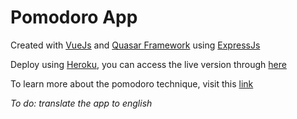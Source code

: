 # Pomodoro App

Created with [VueJs](https://github.com/vuejs) and [Quasar Framework](https://github.com/quasarframework/quasar) using [ExpressJs](https://github.com/expressjs)

Deploy using [Heroku](https://www.heroku.com), you can access the live version through [here](https://nulus.herokuapp.com)

To learn more about the pomodoro technique, visit this [link](https://en.wikipedia.org/wiki/Pomodoro_Technique)

*To do: translate the app to english*
